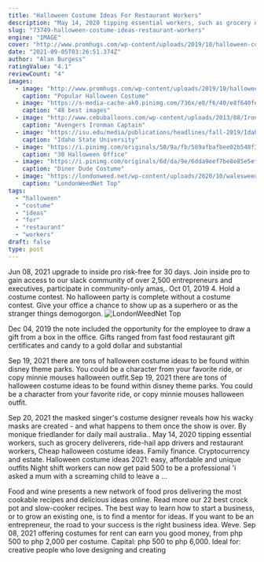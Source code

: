 ```yaml
---
title: "Halloween Costume Ideas For Restaurant Workers"
description: "May 14, 2020 tipping essential workers, such as grocery deliverers, ride-hail app drivers and restaurant workers,  Cheap halloween costume ideas. Family finance. Cryptocurrency and estate"
slug: "73749-halloween-costume-ideas-restaurant-workers"
engine: "IMAGE"
cover: "http://www.promhugs.com/wp-content/uploads/2019/10/halloween-costume-ideas-at-work-2019-7.jpg"
date: "2021-09-05T03:26:51.374Z"
author: "Alan Burgess"
ratingValue: "4.1"
reviewCount: "4"
images:
  - image: "http://www.promhugs.com/wp-content/uploads/2019/10/halloween-costume-ideas-at-work-2019-7.jpg"
    caption: "Popular Halloween Costume"
  - image: "https://s-media-cache-ak0.pinimg.com/736x/e8/f6/40/e8f640fe8137b0b0a76d153a7e1a9fd4--ups-delivery-halloween-ideas.jpg"
    caption: "48 best images"
  - image: "http://www.cebuballoons.com/wp-content/uploads/2013/08/Ironman-Sulit-Decor-B-with-Ice-Cream-at-Hannahs-Jakosalem.jpg"
    caption: "Avengers Ironman Captain"
  - image: "https://isu.edu/media/publications/headlines/fall-2019/Idaho-State-Civic-Symphony.jpg"
    caption: "Idaho State University"
  - image: "https://i.pinimg.com/originals/58/9a/fb/589afbafbee02b548f3bae4dc7cf91a2.jpg"
    caption: "30 Halloween Office"
  - image: "https://i.pinimg.com/originals/6d/da/9e/6dda9eef7be8e85e5ef351b6844586ce.jpg"
    caption: "Diner Dude Costume"
  - image: "https://londonweed.net/wp-content/uploads/2020/10/walesweed-1024x576.jpg"
    caption: "LondonWeedNet Top"
tags:
  - "halloween"
  - "costume"
  - "ideas"
  - "for"
  - "restaurant"
  - "workers"
draft: false
type: post
---
```


Jun 08, 2021 upgrade to inside pro risk-free for 30 days. Join inside pro to gain access to our slack community of over 2,500 entrepreneurs and executives, participate in community-only amas,. Oct 01, 2019 4. Hold a costume contest. No halloween party is complete without a costume contest. Give your office a chance to show up as a superhero or as the stranger things demogorgon.
![LondonWeedNet Top](https://londonweed.net/wp-content/uploads/2020/10/walesweed-1024x576.jpg "LondonWeedNet Top")

Dec 04, 2019 the note included the opportunity for the employee to draw a gift from a box in the office. Gifts ranged from fast food restaurant gift certificates and candy to a gold dollar and substantial
<!--inArticleAds-->

<!--galleryOne-->

Sep 19, 2021 there are tons of halloween costume ideas to be found within disney theme parks. You could be a character from your favorite ride, or copy minnie mouses halloween outfit.Sep 19, 2021 there are tons of halloween costume ideas to be found within disney theme parks. You could be a character from your favorite ride, or copy minnie mouses halloween outfit.
<!--inArticleAds-->

<!--galleryTwo-->

Sep 20, 2021 the masked singer's costume designer reveals how his wacky masks are created - and what happens to them once the show is over. By monique friedlander for daily mail australia.. May 14, 2020 tipping essential workers, such as grocery deliverers, ride-hail app drivers and restaurant workers,  Cheap halloween costume ideas. Family finance. Cryptocurrency and estate. Halloween costume ideas 2021: easy, affordable and unique outfits  Night shift workers can now get paid 500 to be a professional 'i asked a mum with a screaming child to leave a ...
<!--galleryThree-->

Food and wine presents a new network of food pros delivering the most cookable recipes and delicious ideas online. Read more our 22 best crock pot and slow-cooker recipes. The best way to learn how to start a business, or to grow an existing one, is to find a mentor for ideas. If you want to be an entrepreneur, the road to your success is the right business idea. Weve. Sep 08, 2021 offering costumes for rent can earn you good money, from php 500 to php 2,000 per costume. Capital: php 500 to php 6,000. Ideal for: creative people who love designing and creating